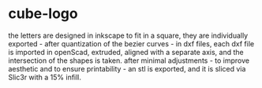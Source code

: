 cube-logo
=========
the letters are designed in inkscape to fit in a square,
they are individually exported - after quantization of the bezier curves - in dxf files,
each dxf file is imported in openScad, extruded, aligned with a separate axis, and the intersection of the shapes is taken.
after minimal adjustments - to improve aesthetic and to ensure printability - an stl is exported, and it is sliced via Slic3r with a 15% infill.
